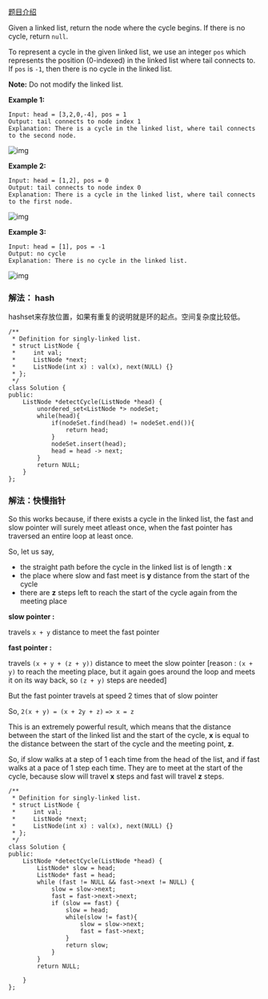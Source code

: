 [题目介绍](https://leetcode.com/problems/linked-list-cycle-ii/)

Given a linked list, return the node where the cycle begins. If there is no cycle, return `null`.

To represent a cycle in the given linked list, we use an integer `pos` which represents the position (0-indexed) in the linked list where tail connects to. If `pos` is `-1`, then there is no cycle in the linked list.

**Note:** Do not modify the linked list.

**Example 1:**

```
Input: head = [3,2,0,-4], pos = 1
Output: tail connects to node index 1
Explanation: There is a cycle in the linked list, where tail connects to the second node.
```

![img](https://assets.leetcode.com/uploads/2018/12/07/circularlinkedlist.png)

**Example 2:**

```
Input: head = [1,2], pos = 0
Output: tail connects to node index 0
Explanation: There is a cycle in the linked list, where tail connects to the first node.
```

![img](https://assets.leetcode.com/uploads/2018/12/07/circularlinkedlist_test2.png)

**Example 3:**

```
Input: head = [1], pos = -1
Output: no cycle
Explanation: There is no cycle in the linked list.
```

![img](https://assets.leetcode.com/uploads/2018/12/07/circularlinkedlist_test3.png)







### 解法： hash

hashset来存放位置，如果有重复的说明就是环的起点。空间复杂度比较低。

```
/**
 * Definition for singly-linked list.
 * struct ListNode {
 *     int val;
 *     ListNode *next;
 *     ListNode(int x) : val(x), next(NULL) {}
 * };
 */
class Solution {
public:
    ListNode *detectCycle(ListNode *head) {
        unordered_set<ListNode *> nodeSet;
        while(head){
            if(nodeSet.find(head) != nodeSet.end()){
                return head;
            }
            nodeSet.insert(head);
            head = head -> next;
        }
        return NULL;
    }
};
```



### 解法：快慢指针

So this works because, if there exists a cycle in the linked list, the fast and slow pointer will surely meet atleast once, when the fast pointer has traversed an entire loop at least once.



So, let us say,



- the straight path before the cycle in the linked list is of length :
  **x**
- the place where slow and fast meet is **y** distance from the start of
  the cycle
- there are **z** steps left to reach the start of the cycle again from the
  meeting place



**slow pointer :**

travels `x + y` distance to meet the fast pointer



**fast pointer :**

travels `(x + y + (z + y))` distance to meet the slow pointer [reason : `(x + y)` to reach the meeting place, but it again goes around the loop and meets it on its way back, so `(z + y)` steps are needed]

But the fast pointer travels at speed 2 times that of slow pointer

So, `2(x + y) = (x + 2y + z)`
`=> x = z`

This is an extremely powerful result, which means that the distance between the start of the linked list and the start of the cycle, **x** is equal to the distance between the start of the cycle and the meeting point, **z**.

So, if slow walks at a step of 1 each time from the head of the list, and if fast walks at a pace of 1 step each time. They are to meet at the start of the cycle, because slow will travel **x** steps and fast will travel **z** steps.



```
/**
 * Definition for singly-linked list.
 * struct ListNode {
 *     int val;
 *     ListNode *next;
 *     ListNode(int x) : val(x), next(NULL) {}
 * };
 */
class Solution {
public:
    ListNode *detectCycle(ListNode *head) {
        ListNode* slow = head;
        ListNode* fast = head;
        while (fast != NULL && fast->next != NULL) {
            slow = slow->next;
            fast = fast->next->next;
            if (slow == fast) {
                slow = head;
                while(slow != fast){
                    slow = slow->next;
                    fast = fast->next;
                }
                return slow;
            }
        }
        return NULL;
        
    }
};
```

